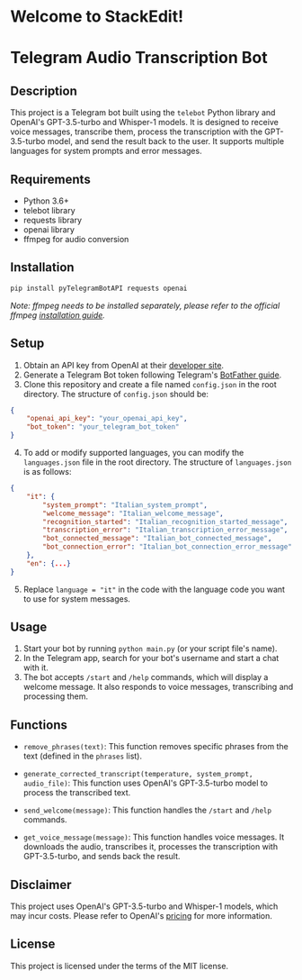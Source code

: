 # Welcome to StackEdit!


# Telegram Audio Transcription Bot

## Description
This project is a Telegram bot built using the `telebot` Python library and OpenAI's GPT-3.5-turbo and Whisper-1 models. It is designed to receive voice messages, transcribe them, process the transcription with the GPT-3.5-turbo model, and send the result back to the user. It supports multiple languages for system prompts and error messages.

## Requirements
* Python 3.6+
* telebot library
* requests library
* openai library
* ffmpeg for audio conversion

## Installation

```sh
pip install pyTelegramBotAPI requests openai
```

*Note: ffmpeg needs to be installed separately, please refer to the official ffmpeg [installation guide](https://ffmpeg.org/download.html).*

## Setup

1. Obtain an API key from OpenAI at their [developer site](https://beta.openai.com/signup/).
2. Generate a Telegram Bot token following Telegram's [BotFather guide](https://core.telegram.org/bots#6-botfather).
3. Clone this repository and create a file named `config.json` in the root directory. The structure of `config.json` should be:
```json
{
    "openai_api_key": "your_openai_api_key",
    "bot_token": "your_telegram_bot_token"
}
```
4. To add or modify supported languages, you can modify the `languages.json` file in the root directory. The structure of `languages.json` is as follows:
```json
{
    "it": {
        "system_prompt": "Italian_system_prompt",
        "welcome_message": "Italian_welcome_message",
        "recognition_started": "Italian_recognition_started_message",
        "transcription_error": "Italian_transcription_error_message",
        "bot_connected_message": "Italian_bot_connected_message",
        "bot_connection_error": "Italian_bot_connection_error_message"
    },
    "en": {...}
}
```
5. Replace `language = "it"` in the code with the language code you want to use for system messages.

## Usage
1. Start your bot by running `python main.py` (or your script file's name).
2. In the Telegram app, search for your bot's username and start a chat with it.
3. The bot accepts `/start` and `/help` commands, which will display a welcome message. It also responds to voice messages, transcribing and processing them.

## Functions

- `remove_phrases(text)`: This function removes specific phrases from the text (defined in the `phrases` list).

- `generate_corrected_transcript(temperature, system_prompt, audio_file)`: This function uses OpenAI's GPT-3.5-turbo model to process the transcribed text.

- `send_welcome(message)`: This function handles the `/start` and `/help` commands.

- `get_voice_message(message)`: This function handles voice messages. It downloads the audio, transcribes it, processes the transcription with GPT-3.5-turbo, and sends back the result.

## Disclaimer

This project uses OpenAI's GPT-3.5-turbo and Whisper-1 models, which may incur costs. Please refer to OpenAI's [pricing](https://openai.com/pricing) for more information.

## License

This project is licensed under the terms of the MIT license.
